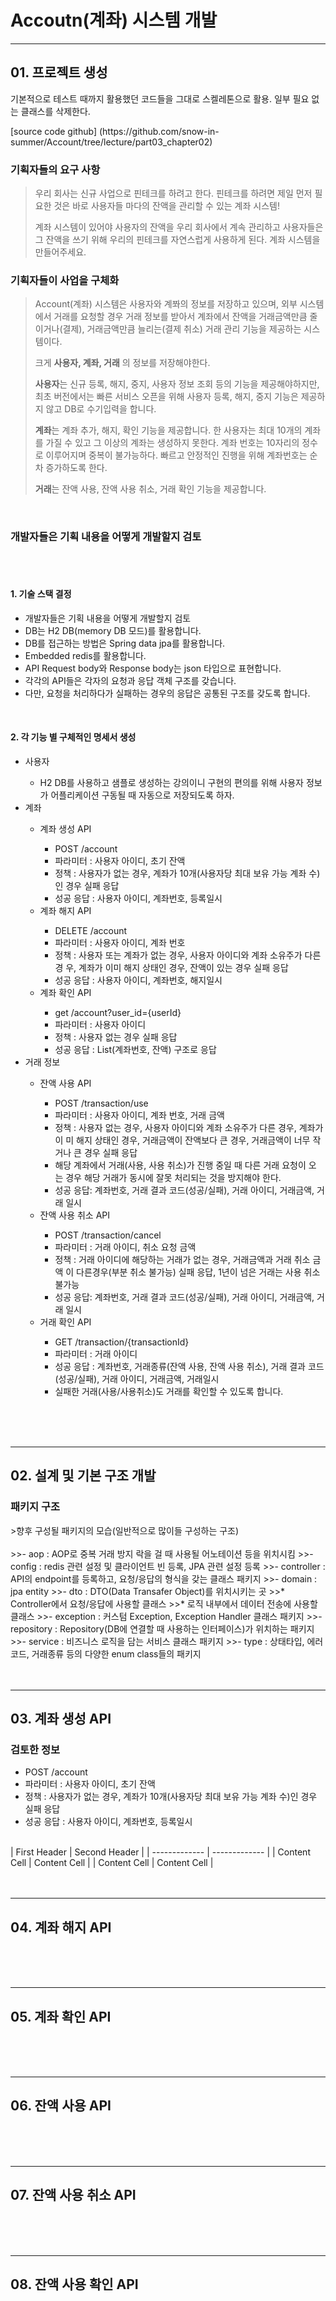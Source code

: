 <h1><Strong>Accoutn(계좌) 시스템 개발</Strong></h1>
<hr>
<h2> 01. 프로젝트 생성 </h2>
<p> 기본적으로 테스트 때까지 활용했던 코드들을 그대로 스켈레톤으로 활용. 일부 필요 없는 클래스를 삭제한다. </p>
[source code github] (https://github.com/snow-in-summer/Account/tree/lecture/part03_chapter02)

<h3>기획자들의 요구 사항</h3>

>우리 회사는 신규 사업으로 핀테크를 하려고 한다.
>핀테크를 하려면 제일 먼저 필요한 것은 바로 사용자들 마다의 잔액을 관리할 수 있는 계좌 시스템! </p>
>계좌 시스템이 있어야 사용자의 잔액을 우리 회사에서 계속 관리하고 사용자들은 그 잔액을 쓰기 위해 우리의 핀테크를 자연스럽게 사용하게 된다.
>계좌 시스템을 만들어주세요.

<h3> 기획자들이 사업을 구체화 </h3>

>Account(계좌) 시스템은 사용자와 계쫘의 정보를 저장하고 있으며,
>외부 시스템에서 거래를 요청할 경우 거래 정보를 받아서 계좌에서 잔액을 거래금액만큼 줄이거나(결제),
>거래금액만큼 늘리는(결제 취소) 거래 관리 기능을 제공하는 시스템이다.
>
>크게 <Strong>사용자, 계좌, 거래</Strong> 의 정보를 저장해야한다.
>
><Strong>사용자</Strong>는 신규 등록, 해지, 중지, 사용자 정보 조회 등의 기능을 제공해야하지만,
>최초 버전에서는 빠른 서비스 오픈을 위해 사용자 등록, 해지, 중지 기능은 제공하지 않고 DB로 수기입력을 합니다.
>
><Strong>계좌</Strong>는 계좌 추가, 해지, 확인 기능을 제공합니다.
>한 사용자는 최대 10개의 계좌를 가질 수 있고 그 이상의 계좌는 생성하지 못한다.
>계좌 번호는 10자리의 정수로 이루어지며 중복이 불가능하다. 빠르고 안정적인 진행을 위해 계좌번호는 순차 증가하도록 한다.
>
><Strong>거래</Strong>는 잔액 사용, 잔액 사용 취소, 거래 확인 기능을 제공합니다.
<br>
<h3> 개발자들은 기획 내용을 어떻게 개발할지 검토 </h3>
<br><br>
<h4>1. 기술 스택 결정 </h4>
<ul>
  <li>개발자들은 기획 내용을 어떻게 개발할지 검토</li>
  <li>DB는 H2 DB(memory DB 모드)를 활용합니다.</li>
  <li>DB를 접근하는 방법은 Spring data jpa를 활용합니다.</li>
  <li>Embedded redis를 활용합니다.</li>
  <li>API Request body와 Response body는 json 타입으로 표현합니다.</li>
  <li>각각의 API들은 각자의 요청과 응답 객체 구조를 갖습니다.</li>
  <li>다만, 요청을 처리하다가 실패하는 경우의 응답은 공통된 구조를 갖도록 합니다.</li>
</ul>
<br>
<h4>2. 각 기능 별 구체적인 명세서 생성</h4>
<ul>
  <li>사용자</li>
    <ul><li>H2 DB를 사용하고 샘플로 생성하는 강의이니 구현의 편의를 위해 사용자 정보가
어플리케이션 구동될 때 자동으로 저장되도록 하자.</li></ul>
  <li>계좌</li>
    <ul><li>계좌 생성 API</li>
      <ul>
        <li>POST /account</li>
        <li>파라미터 : 사용자 아이디, 초기 잔액</li>
        <li>정책 : 사용자가 없는 경우, 계좌가 10개(사용자당 최대 보유 가능 계좌 수)인
경우 실패 응답</li>
        <li>성공 응답 : 사용자 아이디, 계좌번호, 등록일시</li>
      </ul>
    <li>계좌 해지 API</li>
      <ul>
        <li>DELETE /account</li>
        <li>파라미터 : 사용자 아이디, 계좌 번호</li>
        <li>정책 : 사용자 또는 계좌가 없는 경우, 사용자 아이디와 계좌 소유주가 다른 경
    우, 계좌가 이미 해지 상태인 경우, 잔액이 있는 경우 실패 응답</li>
        <li>성공 응답 : 사용자 아이디, 계좌번호, 해지일시</li>
      </ul>
    <li>계좌 확인 API</li>
      <ul>
        <li>get /account?user_id={userId}</li>
        <li>파라미터 : 사용자 아이디</li>
        <li>정책 : 사용자 없는 경우 실패 응답</li>
        <li>성공 응답 : List(계좌번호, 잔액) 구조로 응답</li>
      </ul>
    </ul>
    <li>거래 정보</li>
          <ul>
            <li>잔액 사용 API</li>
              <ul>
                <li>POST /transaction/use</li>
                <li>파라미터 : 사용자 아이디, 계좌 번호, 거래 금액</li>
                <li>정책 : 사용자 없는 경우, 사용자 아이디와 계좌 소유주가 다른 경우, 계좌가 이
미 해지 상태인 경우, 거래금액이 잔액보다 큰 경우, 거래금액이 너무 작거나
큰 경우 실패 응답</li>
                <li>해당 계좌에서 거래(사용, 사용 취소)가 진행 중일 때 다른 거래 요청이 오
는 경우 해당 거래가 동시에 잘못 처리되는 것을 방지해야 한다.</li>
                <li>성공 응답: 계좌번호, 거래 결과 코드(성공/실패), 거래 아이디, 거래금액, 거래
일시</li>
              </ul>
            <li>잔액 사용 취소 API</li>
              <ul>
                <li>POST /transaction/cancel</li>
                <li>파라미터 : 거래 아이디, 취소 요청 금액</li>
                <li>정책 : 거래 아이디에 해당하는 거래가 없는 경우, 거래금액과 거래 취소 금액
이 다른경우(부분 취소 불가능) 실패 응답, 1년이 넘은 거래는 사용 취소 불가능</li>
                <li>성공 응답: 계좌번호, 거래 결과 코드(성공/실패), 거래 아이디, 거래금액, 거래
일시</li>
              </ul>
            <li>거래 확인 API</li>
              <ul>
                <li>GET /transaction/{transactionId}</li>
                <li>파라미터 : 거래 아이디</li>
                <li>성공 응답 : 계좌번호, 거래종류(잔액 사용, 잔액 사용 취소), 거래 결과 코드
(성공/실패), 거래 아이디, 거래금액, 거래일시</li>
                <li>실패한 거래(사용/사용취소)도 거래를 확인할 수 있도록 합니다.</li>
              </ul>
          </ul>
  </ul>
</ul>
<br>
<br>
<br>
<hr>
<h2> 02. 설계 및 기본 구조 개발 </h2>
<h3> 패키지 구조 </h3>
>향후 구성될 패키지의 모습(일반적으로 많이들 구성하는 구조)
<br><br>
>>- aop : AOP로 중복 거래 방지 락을 걸 때 사용될 어노테이션 등을 위치시킴
>>- config : redis 관련 설정 및 클라이언트 빈 등록, JPA 관련 설정 등록
>>- controller : API의 endpoint를 등록하고, 요청/응답의 형식을 갖는 클래스 패키지
>>- domain : jpa entity
>>- dto : DTO(Data Transafer Object)를 위치시키는 곳
>>* Controller에서 요청/응답에 사용할 클래스
>>* 로직 내부에서 데이터 전송에 사용할 클래스
>>- exception : 커스텀 Exception, Exception Handler 클래스 패키지
>>- repository : Repository(DB에 연결할 때 사용하는 인터페이스)가 위치하는 패키지
>>- service : 비즈니스 로직을 담는 서비스 클래스 패키지
>>- type : 상태타입, 에러코드, 거래종류 등의 다양한 enum class들의 패키지
<br>
<br>
<br>
<hr>
<h2> 03. 계좌 생성 API </h2>
<h3>검토한 정보</h3>
<ul>
  <li>POST /account</li>
  <li>파라미터 : 사용자 아이디, 초기 잔액</li>
  <li>정책 : 사용자가 없는 경우, 계좌가 10개(사용자당 최대 보유 가능 계좌 수)인 경우 실패 응답</li>
  <li>성공 응답 : 사용자 아이디, 계좌번호, 등록일시</li>
</ul>
<br>
| First Header  | Second Header |
| ------------- | ------------- |
| Content Cell  | Content Cell  |
| Content Cell  | Content Cell  |
<br>
<br>
<br>
<hr>
<h2> 04. 계좌 해지 API </h2>
<br>
<br>
<br>
<hr>
<h2> 05. 계좌 확인 API </h2>
<br>
<br>
<br>
<hr>
<h2> 06. 잔액 사용 API </h2>
<br>
<br>
<br>
<hr>
<h2> 07. 잔액 사용 취소 API </h2>
<br>
<br>
<br>
<hr>
<h2> 08. 잔액 사용 확인 API </h2>